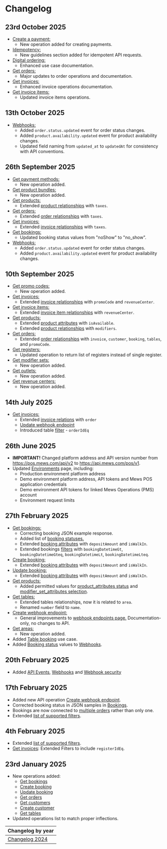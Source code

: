 # Changelog

## 23rd October 2025
* [Create a payment:](../operations/payments.md#create-a-payment)
  * New operation added for creating payments.
* [Idempotency:](../guidelines/idempotency.md)
  * New guidelines section added for idempotent API requests.
* [Digital ordering:](../use-cases/digital_ordering.md)
  * Enhanced use case documentation.
* [Get orders:](../operations/orders.md#get-orders)
  * Major updates to order operations and documentation.
* [Get invoices:](../operations/invoices.md#get-invoices)
  * Enhanced invoice operations documentation.
* [Get invoice items:](../operations/invoiceitems.md#get-invoice-items)
  * Updated invoice items operations.

## 13th October 2025
* [Webhooks:](../events/webhooks.md)
  * Added `order.status.updated` event for order status changes.
  * Added `product.availability.updated` event for product availability changes.
  * Updated field naming from `updated_at` to `updatedAt` for consistency with API conventions.

## 26th September 2025
* [Get payment methods:](../operations/paymentmethods.md#get-payment-methods)
  * New operation added.
* [Get product bundles:](../operations/productbundles.md#get-product-bundles)
  * New operation added.
* [Get products:](../operations/products.md#get-products)
  * Extended [product relationships](../operations/products.md#product_relationships) with `taxes`.
* [Get orders:](../operations/orders.md#get-orders)
  * Extended [order relationships](../operations/orders.md#order_relationships) with `taxes`.
* [Get invoices:](../operations/invoices.md#get-invoices)
  * Extended [invoice relationships](../operations/invoices.md#invoice_relationships) with `taxes`.
* [Get bookings:](../operations/bookings.md#get-bookings)
  * Updated booking status values from "noShow" to "no_show".
* [Webhooks:](../events/webhooks.md)
  * Added `order.status.updated` event for order status changes.
  * Added `product.availability.updated` event for product availability changes.

## 10th September 2025
* [Get promo codes:](../operations/promocodes.md#get-promo-codes)
  * New operation added.
* [Get invoices:](../operations/invoices.md#get-invoices)
  * Extended [invoice relationships](../operations/invoices.md#invoice_relationships) with `promoCode` and `revenueCenter`.
* [Get invoice items:](../operations/invoiceitems.md#get-invoice-items)
  * Extended [invoice item relationships](../operations/invoiceitems.md#invoice_item_relationships) with `revenueCenter`.
* [Get products:](../operations/products.md#get-products)
  * Extended [product attributes](../operations/products.md#product_attributes) with `isAvailable`.
  * Extended [product relationships](../operations/products.md#product_relationships) with `modifiers`.
* [Get orders:](../operations/orders.md#get-orders)
  * Extended [order relationships](../operations/orders.md#order_relationships) with `invoice`, `customer`, `booking`, `tables`, and `promoCode`.
* [Get registers:](../operations/registers.md#get-registers)
  * Updated operation to return list of registers instead of single register.
* [Get modifier sets:](../operations/modifiersets.md#get-modifier-sets)
  * New operation added.
* [Get outlets:](../operations/outlets.md#get-outlets)
  * New operation added.
* [Get revenue centers:](../operations/revenuecenters.md#get-revenue-centers)
  * New operation added.

## 14th July 2025
* [Get invoices:](../operations/invoices.md#get-invoices)
  * Extended [invoice relations](../operations/invoices.md#invoice_relationships) with `order`
  * [Update webhook endpoint](../operations/webhookendpoints.md#update-webhook-endpoint)
  * Introduced table [filter](../operations/tables.md) - `orderIdEq`

## 26th June 2025
* **IMPORTANT!** Changed platform address and API version number from https://pos.mews.com/api/v2 to https://api.mews.com/pos/v1.
* Updated [Environments](../guidelines/environments.md) page, including:
  * Production environment platform address
  * Demo environment platform address, API tokens and Mews POS application credentials
  * Demo environment API tokens for linked Mews Operations (PMS) account
  * Environment request limits

## 27th February 2025
* [Get bookings:](../operations/bookings.md#get_bookings)
  * Correcting booking JSON example response.
  * Added list of [booking statuses.](../operations/bookings.md#booking_attributes)
  * Extended [booking attributes](../operations/bookings.md#booking_attributes) with `depositAmount` and `isWalkIn`.
  * Extended bookings [filters](../operations/bookings.md#get_bookings) with  `bookingDatetimeGt`, `bookingDatetimeGteq`, `bookingDatetimeLt`, `bookingDatetimeLteq`.
* [Create booking:](../operations/bookings.md#create_booking)
  * Extended [booking attributes](../operations/bookings.md#booking_attributes) with `depositAmount` and `isWalkIn`.
* [Update booking:](../operations/bookings.md#update_booking)
  * Extended [booking attributes](../operations/bookings.md#booking_attributes) with `depositAmount` and `isWalkIn`.
* [Get products:](../operations/products.md#get_products)
  * Added permitted values for [product_attributes status](../operations/products.md#product_attributes) and [modifier_set_attributes selection](../operations/products.md#product_attributes).
* [Get tables:](../operations/tables.md#get_tables)
  * Extended tables relationships, now it is related to `area`.
  * Renamed `number` field to `name`.
* [Create webhook endpoint:](../operations/webhookendpoints.md)
  * General improvements to [webhook endpoints page.](../operations/webhookendpoints.md) Documentation-only, no changes to API.
* [Get areas:](../operations/areas.md)
  * New operation added.
* Added [Table booking](../use-cases/table-booking.md) use case.
* Added [Booking status](../events/webhooks.md#booking-status) values to [Webhooks](../events/webhooks.md).

## 20th February 2025
* Added [API Events](../events/README.md), [Webhooks](../events/webhooks.md) and [Webhook security](../events/wh-security.md)

## 17th February 2025
* Added new API operation [Create webhook endpoint](../operations/webhookendpoints.md#create-webhook-endpoint).
* Corrected booking status in JSON samples in [Bookings](../operations/bookings.md).
* Bookings are now connected to [multiple orders](../operations/bookings.md#booking_relationships) rather than only one.
* Extended [list of supported filters](../guidelines/filtering.md).

## 4th February 2025
* Extended [list of supported filters](../guidelines/filtering.md).
* [Get invoices](../operations/invoices.md#get-invoices): Extended Filters to include `registerIdEq`.

## 23rd January 2025
* New operations added:
  * [Get bookings](../operations/bookings.md#get-bookings)
  * [Create booking](../operations/bookings.md#create-booking)
  * [Update booking](../operations/bookings.md#update-booking)
  * [Get orders](../operations/orders.md#get-orders)
  * [Get customers](../operations/customers.md#get-customers)
  * [Create customer](../operations/customers.md#create-customer)
  * [Get tables](../operations/tables.md#get-tables)
* Updated operations list to match proper inflections.

| Changelog by year |
| :-- |
| [Changelog 2024](changelog2024.md) |
